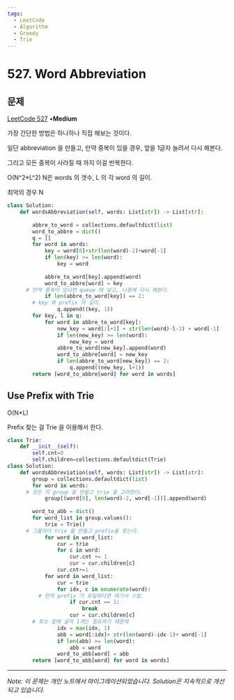```yaml
---
tags:
  - LeetCode
  - Algorithm
  - Greedy
  - Trie
---
```


# 527. Word Abbreviation

## 문제

[LeetCode 527](https://leetcode.com/problems/word-abbreviation/) •**Medium**

가장 간단한 방법은 하나하나 직접 해보는 것이다.

일단 abbreviation 을 만들고, 만약 중복이 있을 경우, 앞을 1글자 늘려서 다시 해본다.

그리고 모든 중복이 사라질 때 까지 이걸 반복한다.

O(N^2*L^2) N은 words 의 갯수, L 의 각 word 의 길이.

최악의 경우 N

```python
class Solution:
    def wordsAbbreviation(self, words: List[str]) -> List[str]:
        
        abbre_to_word = collections.defaultdict(list)
        word_to_abbre = dict()
        q = []
        for word in words:
            key = word[0]+str(len(word)-2)+word[-1]
            if len(key) >= len(word):
                key = word    
                
            abbre_to_word[key].append(word)
            word_to_abbre[word] = key
      # 만약 중복이 있다면 queue 에 넣고, 나중에 다시 해본다.
            if len(abbre_to_word[key]) == 2:
        # key 와 prefix 의 길이. 
                q.append((key, 1))
        for key, l in q:
            for word in abbre_to_word[key]:
                new_key = word[:l+1] + str(len(word)-l-2) + word[-1]
                if len(new_key) >= len(word):
                    new_key = word
                abbre_to_word[new_key].append(word)
                word_to_abbre[word] = new_key
                if len(abbre_to_word[new_key]) == 2:
                    q.append((new_key, l+1))
        return [word_to_abbre[word] for word in words]
```

## Use Prefix with Trie

O(N*L)

Prefix 찾는 걸 Trie 을 이용해서 한다.

```python
class Trie:
    def __init__(self):
        self.cnt=0
        self.children=collections.defaultdict(Trie)
class Solution:
    def wordsAbbreviation(self, words: List[str]) -> List[str]:
        group = collections.defaultdict(list)
        for word in words:
      # 모든 각 group 을 만들고 trie 을 고려한다.
            group[(word[0], len(word)-2, word[-1])].append(word)
        
        word_to_abb = dict()
        for word_list in group.values():
            trie = Trie()
      # 그룹마다 trie 을 만들고 prefix을 찾는다.
            for word in word_list:
                cur = trie
                for c in word:
                    cur.cnt += 1
                    cur = cur.children[c]
                cur.cnt+=1
            for word in word_list:
                cur = trie
                for idx, c in enumerate(word):
          # 만약 prefix 가 유일하다면 여기서 스탑.
                    if cur.cnt == 1:
                        break
                    cur = cur.children[c]
        # 최소 앞에 글자 1개는 필요하기 때문에
                idx = max(idx, 1)
                abb = word[:idx]+ str(len(word)-idx-1)+ word[-1]
                if len(abb) >= len(word):
                    abb = word
                word_to_abb[word] = abb
        return [word_to_abb[word] for word in words]
```

---

*Note: 이 문제는 개인 노트에서 마이그레이션되었습니다. Solution은 지속적으로 개선되고 있습니다.*
